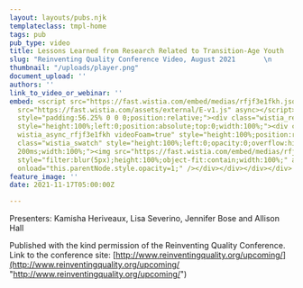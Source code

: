 ```yaml
---
layout: layouts/pubs.njk
templateclass: tmpl-home
tags: pub
pub_type: video
title: Lessons Learned from Research Related to Transition-Age Youth
slug: "Reinventing Quality Conference Video, August 2021       \n                                                                 "
thumbnail: "/uploads/player.png"
document_upload: ''
authors: ''
link_to_video_or_webinar: ''
embed: <script src="https://fast.wistia.com/embed/medias/rfjf3e1fkh.jsonp" async></script><script
  src="https://fast.wistia.com/assets/external/E-v1.js" async></script><div class="wistia_responsive_padding"
  style="padding:56.25% 0 0 0;position:relative;"><div class="wistia_responsive_wrapper"
  style="height:100%;left:0;position:absolute;top:0;width:100%;"><div class="wistia_embed
  wistia_async_rfjf3e1fkh videoFoam=true" style="height:100%;position:relative;width:100%"><div
  class="wistia_swatch" style="height:100%;left:0;opacity:0;overflow:hidden;position:absolute;top:0;transition:opacity
  200ms;width:100%;"><img src="https://fast.wistia.com/embed/medias/rfjf3e1fkh/swatch"
  style="filter:blur(5px);height:100%;object-fit:contain;width:100%;" alt="" aria-hidden="true"
  onload="this.parentNode.style.opacity=1;" /></div></div></div></div>
feature_image: ''
date: 2021-11-17T05:00:00Z

---
```

Presenters: Kamisha Heriveaux, Lisa Severino, Jennifer Bose and Allison Hall

Published with the kind permission of the Reinventing Quality Conference. Link to the conference site: [http://www.reinventingquality.org/upcoming/](http://www.reinventingquality.org/upcoming/ "http://www.reinventingquality.org/upcoming/")